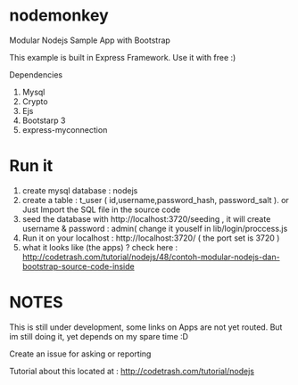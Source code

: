 nodemonkey
==========

Modular Nodejs Sample App with Bootstrap

This example is built in Express Framework. Use it with free :)

Dependencies

1. Mysql
2. Crypto
3. Ejs
4. Bootstarp 3
5. express-myconnection


Run it
=======================
1. create mysql database : nodejs 
2. create a table : t_user ( id,username,password_hash, password_salt ). or Just Import the SQL file in the source code
3. seed the database with http://localhost:3720/seeding  , it will create username & password : admin( change it youself in lib/login/proccess.js
4. Run it on your localhost :  http://localhost:3720/  ( the port set is 3720 )
5. what it looks like (the apps) ?  check here : http://codetrash.com/tutorial/nodejs/48/contoh-modular-nodejs-dan-bootstrap-source-code-inside



NOTES
======================
This is still under development, some links on Apps are not yet routed.
But im still doing it, yet depends on my spare time :D


Create an issue for asking or reporting 

Tutorial about this located at : http://codetrash.com/tutorial/nodejs

